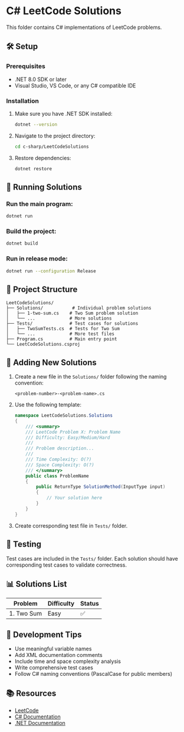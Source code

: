 # C# LeetCode Solutions

This folder contains C# implementations of LeetCode problems.

## 🛠️ Setup

### Prerequisites
- .NET 8.0 SDK or later
- Visual Studio, VS Code, or any C# compatible IDE

### Installation
1. Make sure you have .NET SDK installed:
   ```bash
   dotnet --version
   ```

2. Navigate to the project directory:
   ```bash
   cd c-sharp/LeetCodeSolutions
   ```

3. Restore dependencies:
   ```bash
   dotnet restore
   ```

## 🚀 Running Solutions

### Run the main program:
```bash
dotnet run
```

### Build the project:
```bash
dotnet build
```

### Run in release mode:
```bash
dotnet run --configuration Release
```

## 📁 Project Structure

```
LeetCodeSolutions/
├── Solutions/           # Individual problem solutions
│   ├── 1-two-sum.cs    # Two Sum problem solution
│   └── ...             # More solutions
├── Tests/              # Test cases for solutions
│   ├── TwoSumTests.cs  # Tests for Two Sum
│   └── ...             # More test files
├── Program.cs          # Main entry point
└── LeetCodeSolutions.csproj
```

## 📝 Adding New Solutions

1. Create a new file in the `Solutions/` folder following the naming convention:
   ```
   <problem-number>-<problem-name>.cs
   ```

2. Use the following template:
   ```csharp
   namespace LeetCodeSolutions.Solutions
   {
       /// <summary>
       /// LeetCode Problem X: Problem Name
       /// Difficulty: Easy/Medium/Hard
       /// 
       /// Problem description...
       /// 
       /// Time Complexity: O(?)
       /// Space Complexity: O(?)
       /// </summary>
       public class ProblemName
       {
           public ReturnType SolutionMethod(InputType input)
           {
               // Your solution here
           }
       }
   }
   ```

3. Create corresponding test file in `Tests/` folder.

## 🧪 Testing

Test cases are included in the `Tests/` folder. Each solution should have corresponding test cases to validate correctness.

## 📊 Solutions List

| Problem | Difficulty | Status |
|---------|------------|--------|
| 1. Two Sum | Easy | ✅ |

## 🔧 Development Tips

- Use meaningful variable names
- Add XML documentation comments
- Include time and space complexity analysis
- Write comprehensive test cases
- Follow C# naming conventions (PascalCase for public members)

## 📚 Resources

- [LeetCode](https://leetcode.com/)
- [C# Documentation](https://docs.microsoft.com/en-us/dotnet/csharp/)
- [.NET Documentation](https://docs.microsoft.com/en-us/dotnet/)
